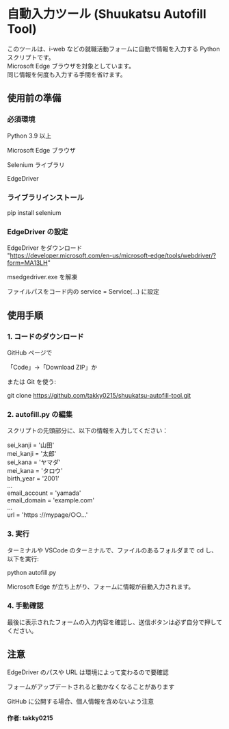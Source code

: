 # 自動入力ツール (Shuukatsu Autofill Tool)

このツールは、i-web などの就職活動フォームに自動で情報を入力する Python スクリプトです。  
Microsoft Edge ブラウザを対象としています。  
同じ情報を何度も入力する手間を省けます。  

## 使用前の準備

### 必須環境

Python 3.9 以上

Microsoft Edge ブラウザ

Selenium ライブラリ

EdgeDriver

### ライブラリインストール

pip install selenium

### EdgeDriver の設定

EdgeDriver をダウンロード  
"https://developer.microsoft.com/en-us/microsoft-edge/tools/webdriver/?form=MA13LH"

msedgedriver.exe を解凍

ファイルパスをコード内の service = Service(...) に設定

## 使用手順

### 1. コードのダウンロード

GitHub ページで

「Code」→「Download ZIP」か

または Git を使う:

git clone https://github.com/takky0215/shuukatsu-autofill-tool.git

### 2. autofill.py の編集

スクリプトの先頭部分に、以下の情報を入力してください：

sei_kanji = '山田'  
mei_kanji = '太郎'  
sei_kana = 'ヤマダ'  
mei_kana = 'タロウ'  
birth_year = '2001'  
...  
email_account = 'yamada'  
email_domain = 'example.com'  
...  
url = 'https ://mypage/○○...'

### 3. 実行

ターミナルや VSCode のターミナルで、ファイルのあるフォルダまで cd し、以下を実行:

python autofill.py

Microsoft Edge が立ち上がり、フォームに情報が自動入力されます。

### 4. 手動確認

最後に表示されたフォームの入力内容を確認し、送信ボタンは必ず自分で押してください。

## 注意

EdgeDriver のパスや URL は環境によって変わるので要確認

フォームがアップデートされると動かなくなることがあります

GitHub に公開する場合、個人情報を含めないよう注意


#### 作者: takky0215
